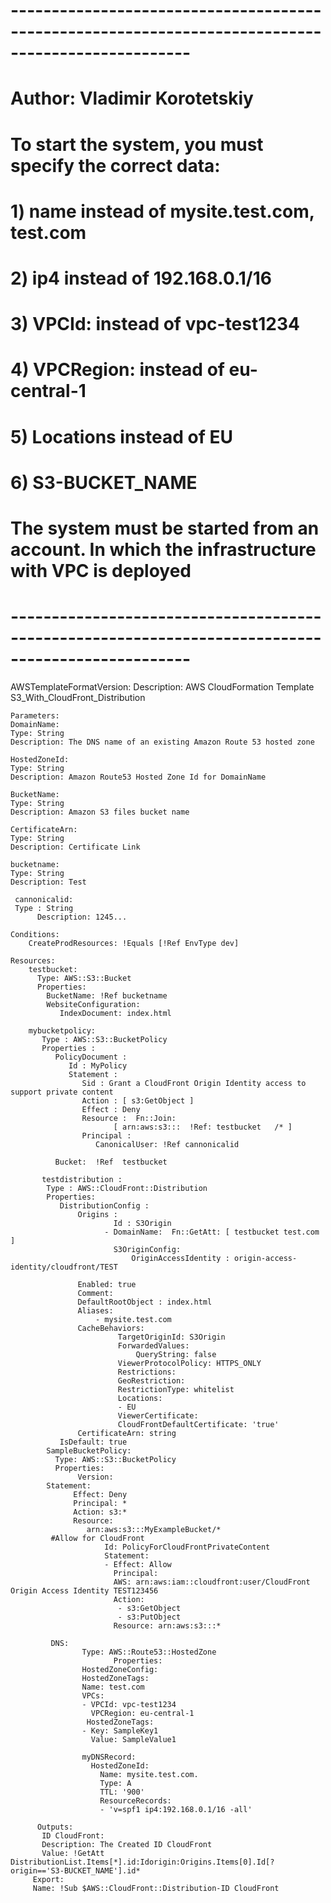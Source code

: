 # --------------------------------------------------------------------------------------------------
# Author: Vladimir Korotetskiy
# To start the system, you must specify the correct data:
# 1) name instead of mysite.test.com, test.com
# 2) ip4 instead of 192.168.0.1/16
# 3) VPCId: instead of vpc-test1234
# 4) VPCRegion: instead of eu-central-1
# 5) Locations instead of EU
# 6) S3-BUCKET_NAME
# The system must be started from an account. In which the infrastructure with VPC is deployed
# --------------------------------------------------------------------------------------------------
   AWSTemplateFormatVersion:
   Description: AWS CloudFormation Template S3_With_CloudFront_Distribution

    Parameters:
    DomainName:
    Type: String    
    Description: The DNS name of an existing Amazon Route 53 hosted zone
    
    HostedZoneId:
    Type: String    
    Description: Amazon Route53 Hosted Zone Id for DomainName
    
    BucketName:
    Type: String    
    Description: Amazon S3 files bucket name
    
    CertificateArn:
    Type: String    
    Description: Certificate Link
    
    bucketname: 
    Type: String
    Description: Test          
    
     cannonicalid:
     Type : String
          Description: 1245...       
        
    Conditions:
        CreateProdResources: !Equals [!Ref EnvType dev]
    
    Resources:
        testbucket: 
          Type: AWS::S3::Bucket
          Properties:       
            BucketName: !Ref bucketname          
            WebsiteConfiguration:
               IndexDocument: index.html              
     
        mybucketpolicy: 
           Type : AWS::S3::BucketPolicy
           Properties : 
              PolicyDocument : 
                 Id : MyPolicy
                 Statement :  
                    Sid : Grant a CloudFront Origin Identity access to support private content
                    Action : [ s3:GetObject ]
                    Effect : Deny
                    Resource :  Fn::Join: 
                           [ arn:aws:s3:::  !Ref: testbucket   /* ]
                    Principal : 
                       CanonicalUser: !Ref cannonicalid 
                                  
              Bucket:  !Ref  testbucket 
              
           testdistribution : 
            Type : AWS::CloudFront::Distribution
            Properties: 
               DistributionConfig : 
                   Origins : 
                           Id : S3Origin
                         - DomainName:  Fn::GetAtt: [ testbucket test.com ] 
                           S3OriginConfig: 
                               OriginAccessIdentity : origin-access-identity/cloudfront/TEST
                       
                   Enabled: true
                   Comment: 
                   DefaultRootObject : index.html                    
                   Aliases: 
                       - mysite.test.com
                   CacheBehaviors: 
                            TargetOriginId: S3Origin
                            ForwardedValues: 
                                QueryString: false
                            ViewerProtocolPolicy: HTTPS_ONLY
                            Restrictions:
                            GeoRestriction:
                            RestrictionType: whitelist
                            Locations:
                            - EU
                            ViewerCertificate:
                            CloudFrontDefaultCertificate: 'true'
                   CertificateArn: string
	           IsDefault: true
			SampleBucketPolicy:
			  Type: AWS::S3::BucketPolicy
			  Properties:
			       Version: 
			Statement:
			      Effect: Deny
			      Principal: *
			      Action: s3:*
			      Resource:
			         arn:aws:s3:::MyExampleBucket/*
             #Allow for CloudFront
                         Id: PolicyForCloudFrontPrivateContent
                         Statement:
                         - Effect: Allow
                           Principal:
                           AWS: arn:aws:iam::cloudfront:user/CloudFront Origin Access Identity TEST123456
                           Action:
                            - s3:GetObject
                            - s3:PutObject
                           Resource: arn:aws:s3:::*

             DNS:
                    Type: AWS::Route53::HostedZone
                           Properties:
				    HostedZoneConfig:
				    HostedZoneTags:
				    Name: test.com
				    VPCs:
				    - VPCId: vpc-test1234
				      VPCRegion: eu-central-1
				     HostedZoneTags:
				    - Key: SampleKey1
				      Value: SampleValue1
  
					myDNSRecord:
					  HostedZoneId: 
					    Name: mysite.test.com.
					    Type: A
					    TTL: '900'
					    ResourceRecords:
					    - 'v=spf1 ip4:192.168.0.1/16 -all'
                      
          Outputs:
           ID CloudFront:
           Description: The Created ID CloudFront
           Value: !GetAtt DistributionList.Items[*].id:Idorigin:Origins.Items[0].Id[?origin=='S3-BUCKET_NAME'].id*
         Export:
         Name: !Sub $AWS::CloudFront::Distribution-ID CloudFront
